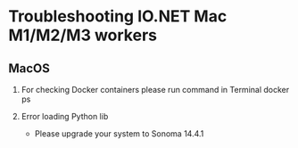 # Troubleshooting IO.NET Mac M1/M2/M3 workers

## MacOS

1. For checking Docker containers please run command in Terminal docker ps
  
2. Error loading Python lib
   - Please upgrade your system to Sonoma 14.4.1

